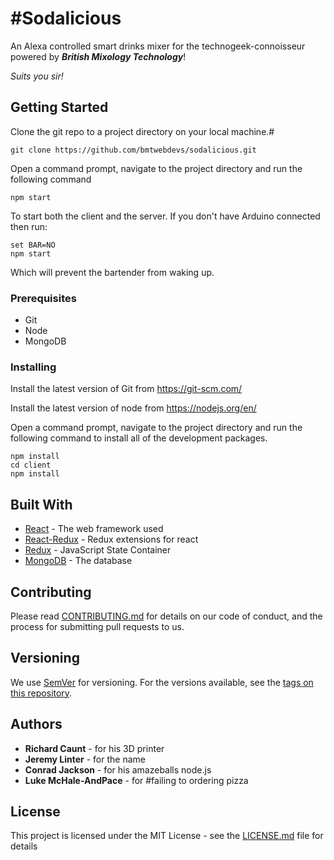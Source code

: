 # #Sodalicious

An Alexa controlled smart drinks mixer for the technogeek-connoisseur powered by ***British Mixology Technology***! 

*Suits you sir!*

## Getting Started

Clone the git repo to a project directory on your local machine.#

```
git clone https://github.com/bmtwebdevs/sodalicious.git
```

Open a command prompt, navigate to the project directory and run the following command

```
npm start
```

To start both the client and the server.  If you don't have Arduino connected then run:

```
set BAR=NO
npm start
```

Which will prevent the bartender from waking up.

### Prerequisites

* Git
* Node
* MongoDB

### Installing

Install the latest version of Git from https://git-scm.com/

Install the latest version of node from https://nodejs.org/en/

Open a command prompt, navigate to the project directory and run the following command to install all of the development packages.

```
npm install
cd client
npm install
```

## Built With

* [React](https://facebook.github.io/react/) - The web framework used
* [React-Redux](https://github.com/reactjs/react-redux) - Redux extensions for react 
* [Redux](http://redux.js.org/) - JavaScript State Container
* [MongoDB](https://www.mongodb.com/) - The database

## Contributing

Please read [CONTRIBUTING.md](https://gist.github.com/PurpleBooth/b24679402957c63ec426) for details on our code of conduct, and the process for submitting pull requests to us.

## Versioning

We use [SemVer](http://semver.org/) for versioning. For the versions available, see the [tags on this repository](https://github.com/your/project/tags). 

## Authors

* **Richard Caunt** - for his 3D printer
* **Jeremy Linter** - for the name
* **Conrad Jackson** - for his amazeballs node.js
* **Luke McHale-AndPace** - for #failing to ordering pizza

## License

This project is licensed under the MIT License - see the [LICENSE.md](LICENSE.md) file for details
